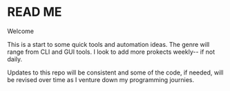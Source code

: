 # READ ME
Welcome

This is a start to some quick tools and automation ideas. 
The genre will range from CLI and GUI tools. I look to add more prokects weekly-- if not daily.

Updates to this repo will be consistent and some of the code, if needed, will be revised over time as I venture down my programming journies.
